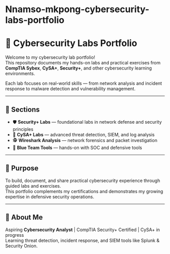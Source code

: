 # Nnamso-mkpong-cybersecurity-labs-portfolio
# 🔐 Cybersecurity Labs Portfolio

Welcome to my cybersecurity lab portfolio!  
This repository documents my hands-on labs and practical exercises from **CompTIA Sybex**, **CySA+**, **Security+**, and other cybersecurity learning environments.

Each lab focuses on real-world skills — from network analysis and incident response to malware detection and vulnerability management.

---

## 📂 Sections

- 🛡️ **Security+ Labs** — foundational labs in network defense and security principles  
- 🧠 **CySA+ Labs** — advanced threat detection, SIEM, and log analysis  
- 🕵️ **Wireshark Analysis** — network forensics and packet investigation  
- 🧰 **Blue Team Tools** — hands-on with SOC and defensive tools  

---

## 🎯 Purpose
To build, document, and share practical cybersecurity experience through guided labs and exercises.  
This portfolio complements my certifications and demonstrates my growing expertise in defensive security operations.

---

## 👋 About Me
Aspiring **Cybersecurity Analyst** | CompTIA Security+ Certified | CySA+ in progress  
Learning threat detection, incident response, and SIEM tools like Splunk & Security Onion.
